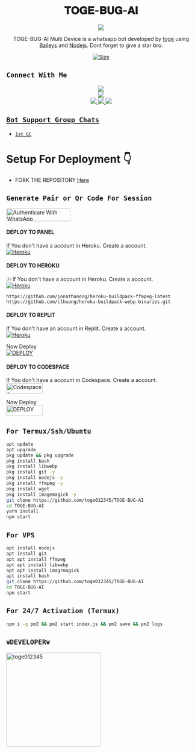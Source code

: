  

<h1 align="center">𝐓𝐎𝐆𝐄-𝐁𝐔𝐆-𝐀𝐈<br></h1>
<p align="center">
<img src="https://telegra.ph/file/313db89477904f64887b0.jpg" />
</p>

<p align="center">
TOGE-BUG-AI Multi Device is a whatsapp bot developed by <a href="https://github.com/toge012345" target="_blank">toge</a> using <a href="https://github.com/adiwajshing/Baileys" target="_blank">Baileys</a> and <a href="https://github.com/nodejs" target="_blank">Nodejs</a>. Dont forget to give a star bro.
</p>

<p align="center">
<a href="https://whatsapp.com/channel/0029VaiuD4s4IBhI0fzbv40Z"><img title="Size" src="https://img.shields.io/badge/Tutorial-Video-green"></a>
</p>


## ```Connect With Me```
<p align="center">
<a href="https://youtube.com/@kenzo3146"><img src="https://img.shields.io/badge/YouTube-ff0000?style=for-the-badge&logo=youtube&logoColor=ff000000&link=https://youtube.com/@kenzo3146" /><br>
<a href="https://whatsapp.com/channel/0029VaiuD4s4IBhI0fzbv40Z"><img src="https://img.shields.io/badge/WhatsApp Channel-25D366?style=for-the-badge&logo=whatsapp&logoColor=white&link=https://whatsapp.com/channel/0029VaG9VfPKWEKk1rxTQD20" /><br>
<a href="https://t.me/lawliet_kfx"><img src="https://img.shields.io/badge/Telegram-00FFFF?style=for-the-badge&logo=telegram&logoColor=white" />
<a href="https://chat.whatsapp.com/JQ4s2pJuBReE7YL9wKJPHo"><img src="https://img.shields.io/badge/WhatsApp Group-25D366?style=for-the-badge&logo=whatsapp&logoColor=white" />
<a href="https://www.instagram.com/lawliet.kfx?igsh=MzNlNGNkZWQ4Mg=="><img src="https://img.shields.io/badge/Instagram-A020F0?style=for-the-badge&logo=instagram&logoColor=white" />
</p>

## ```Bot Support Group Chats```

- [`1st GC`](https://chat.whatsapp.com/JQ4s2pJuBReE7YL9wKJPHo)


# Setup For Deployment 👇

- FORK THE REPOSITORY [Here](https://github.com/toge012345/TOGE-BUG-AI/fork)

## `Generate Pair or Qr Code For Session`

<a href="https://session-web.onrender.com/" target="_blank">
  <img src="https://img.shields.io/badge/PAIR CODE-black?style=for-the-badge&logo=render" alt="Authenticate With WhatsApp" width="170" height="34">
</a>

#### DEPLOY TO PANEL
 If You don't have a account in Heroku. Create a account.
    <br>
<a href='https://solarhosting.cc/' target="_blank"><img alt='Heroku' src='https://img.shields.io/badge/-Create-black?style=for-the-badge&logo=heroku&logoColor=white'/></a>
#### DEPLOY TO HEROKU 
☉ If You don't have a account in Heroku. Create a account.
    <br>
<a href='https://signup.heroku.com/' target="_blank"><img alt='Heroku' src='https://img.shields.io/badge/-Create-black?style=for-the-badge&logo=heroku&logoColor=white'/></a>
```
https://github.com/jonathanong/heroku-buildpack-ffmpeg-latest
https://github.com/clhuang/heroku-buildpack-webp-binaries.git
```
#### DEPLOY TO REPLIT
 If You don't have an account in Replit. Create a account.
    <br>
<a href='https://replit.com/signup' target="_blank"><img alt='Heroku' src='https://img.shields.io/badge/-Create-black?style=for-the-badge&logo=replit&logoColor=white'/></a>

 Now Deploy
    <br>
    <a href='https://repl.it/github/toge012345/TOGE-BUG-AI' target="_blank"><img alt='DEPLOY' src='https://img.shields.io/badge/-DEPLOY-black?style=for-the-badge&logo=replit&logoColor=white'/></a>

#### DEPLOY TO CODESPACE

 If You don't have a account in Codespace. Create a account.
    <br>
<a href='https://github.com/login?return_to=https%3A%2F%2Fgithub.com%2Fcodespaces' target="_blank"><img alt='Codespaces' src='https://img.shields.io/badge/CREATE-h?color=black&style=for-the-badge&logo=visualstudiocode' width="96.35" height="28"/></a></p>

 Now Deploy
    <br>
<a href='https://github.com/codespaces/new' target="_blank"><img alt='DEPLOY' src='https://img.shields.io/badge/DEPLOY -h?color=black&style=for-the-badge&logo=visualstudiocode' width="96.35" height="28"/></a></p>


## `For Termux/Ssh/Ubuntu`
```bash
apt update
apt upgrade
pkg update && pkg upgrade
pkg install bash
pkg install libwebp
pkg install git -y
pkg install nodejs -y 
pkg install ffmpeg -y 
pkg install wget
pkg install imagemagick -y
git clone https://github.com/toge012345/TOGE-BUG-AI
cd TOGE-BUG-AI
yarn install
npm start
```
## `For VPS`
```bash
apt install nodejs 
apt install git 
apt apt install ffmpeg 
apt apt install libwebp 
apt apt install imagrmagick
apt install bash
git clone https://github.com/toge012345/TOGE-BUG-AI
cd TOGE-BUG-AI
npm start
```
## `For 24/7 Activation (Termux)`
```bash
npm i -g pm2 && pm2 start index.js && pm2 save && pm2 logs
```

## `💀DEVELOPER💀` 
<a href="https://github.com/toge012345"><img src="https://github.com/toge012345.png" width="250" height="250" alt="toge012345"/></a>
